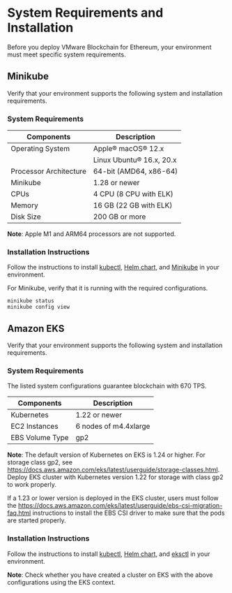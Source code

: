 # System Requirements and Installation
Before you deploy VMware Blockchain for Ethereum, your environment must meet specific system requirements.
## Minikube
Verify that your environment supports the following system and installation requirements.
### System Requirements
| Components | Description |
|-----------|-------------|
|  Operating System | Apple® macOS® 12.x |
|                   | Linux Ubuntu® 16.x, 20.x |
|  Processor Architecture | 64-bit (AMD64, x86-64) |
|  Minikube         | 1.28 or newer |
|  CPUs             | 4 CPU (8 CPU with ELK) |
|  Memory           | 16 GB (22 GB with ELK) |
|  Disk Size        | 200 GB or more |

**Note**: 
Apple M1 and ARM64 processors are not supported.

### Installation Instructions

Follow the instructions to install
[kubectl]( https://kubernetes.io/docs/tasks/tools/ ), 
[Helm chart]( https://helm.sh/docs/intro/install/ ), and 
[Minikube](https://minikube.sigs.k8s.io/docs/start/) in your environment.

For Minikube, verify that it is running with the required configurations.
```
minikube status
minikube config view
```

## Amazon EKS
Verify that your environment supports the following system and installation requirements.
### System Requirements
The listed system configurations guarantee blockchain with 670 TPS.

| Components | Description |
|-----------|-------------|
|  Kubernetes       | 1.22 or newer |
|  EC2 Instances    | 6 nodes of m4.4xlarge |
|  EBS Volume Type  | gp2 |

**Note**: The default version of Kubernetes on EKS is 1.24 or higher. For storage class gp2, see https://docs.aws.amazon.com/eks/latest/userguide/storage-classes.html. Deploy EKS cluster with Kubernetes version 1.22 for storage with class gp2 to work properly.

If a 1.23 or lower version is deployed in the EKS cluster, users must follow the https://docs.aws.amazon.com/eks/latest/userguide/ebs-csi-migration-faq.html instructions to install the EBS CSI driver to make sure that the pods are started properly.

### Installation Instructions

Follow the instructions to install
[kubectl]( https://kubernetes.io/docs/tasks/tools/ ),
[Helm chart]( https://helm.sh/docs/intro/install/ ), and
[eksctl](https://eksctl.io/) in your environment.

**Note**: Check whether you have created a cluster on EKS with the above configurations using the EKS context.
